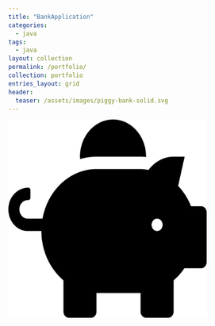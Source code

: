 ```yaml
---
title: "BankApplication"
categories:
  - java
tags:
  - java
layout: collection
permalink: /portfolio/
collection: portfolio
entries_layout: grid
header:
  teaser: /assets/images/piggy-bank-solid.svg
---
```

<a href="https://github.com/Youngyoon-1/bankapplication" target="_blank" title="GitHub repository"><img src="/assets/images/piggy-bank-solid.svg" height="400px" width="400px"></a>
